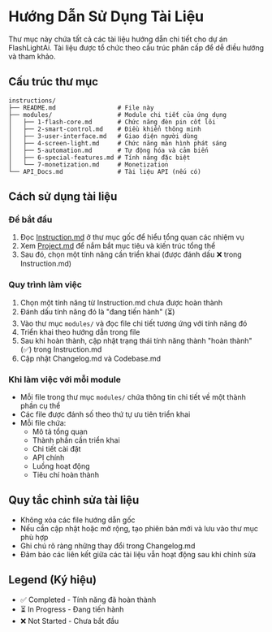 # Hướng Dẫn Sử Dụng Tài Liệu

Thư mục này chứa tất cả các tài liệu hướng dẫn chi tiết cho dự án FlashLightAi. Tài liệu được tổ chức theo cấu trúc phân cấp để dễ điều hướng và tham khảo.

## Cấu trúc thư mục

```
instructions/
├── README.md                 # File này
├── modules/                  # Module chi tiết của ứng dụng
│   ├── 1-flash-core.md       # Chức năng đèn pin cốt lõi
│   ├── 2-smart-control.md    # Điều khiển thông minh
│   ├── 3-user-interface.md   # Giao diện người dùng
│   ├── 4-screen-light.md     # Chức năng màn hình phát sáng
│   ├── 5-automation.md       # Tự động hóa và cảm biến
│   ├── 6-special-features.md # Tính năng đặc biệt
│   └── 7-monetization.md     # Monetization
└── API_Docs.md               # Tài liệu API (nếu có)
```

## Cách sử dụng tài liệu

### Để bắt đầu
1. Đọc [Instruction.md](../Instruction.md) ở thư mục gốc để hiểu tổng quan các nhiệm vụ
2. Xem [Project.md](../Project.md) để nắm bắt mục tiêu và kiến trúc tổng thể
3. Sau đó, chọn một tính năng cần triển khai (được đánh dấu ❌ trong Instruction.md)

### Quy trình làm việc
1. Chọn một tính năng từ Instruction.md chưa được hoàn thành
2. Đánh dấu tính năng đó là "đang tiến hành" (⏳)
3. Vào thư mục `modules/` và đọc file chi tiết tương ứng với tính năng đó
4. Triển khai theo hướng dẫn trong file
5. Sau khi hoàn thành, cập nhật trạng thái tính năng thành "hoàn thành" (✅) trong Instruction.md
6. Cập nhật Changelog.md và Codebase.md

### Khi làm việc với mỗi module
- Mỗi file trong thư mục `modules/` chứa thông tin chi tiết về một thành phần cụ thể
- Các file được đánh số theo thứ tự ưu tiên triển khai
- Mỗi file chứa:
  * Mô tả tổng quan
  * Thành phần cần triển khai
  * Chi tiết cài đặt
  * API chính
  * Luồng hoạt động
  * Tiêu chí hoàn thành

## Quy tắc chỉnh sửa tài liệu
- Không xóa các file hướng dẫn gốc
- Nếu cần cập nhật hoặc mở rộng, tạo phiên bản mới và lưu vào thư mục phù hợp
- Ghi chú rõ ràng những thay đổi trong Changelog.md
- Đảm bảo các liên kết giữa các tài liệu vẫn hoạt động sau khi chỉnh sửa

## Legend (Ký hiệu)
- ✅ Completed - Tính năng đã hoàn thành
- ⏳ In Progress - Đang tiến hành
- ❌ Not Started - Chưa bắt đầu 